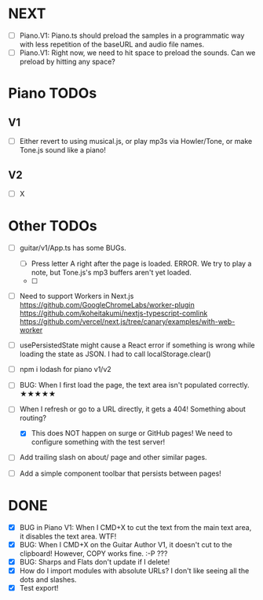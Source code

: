 <!--
- [ ] This is a todo item.
[//]: # (This is a comment. Ugly!)
-->

# NEXT

-   [ ] Piano.V1: Piano.ts should preload the samples in a programmatic way with less repetition of the baseURL and audio file names.
-   [ ] Piano.V1: Right now, we need to hit space to preload the sounds. Can we preload by hitting any space?

# Piano TODOs

## V1

-   [ ] Either revert to using musical.js, or play mp3s via Howler/Tone, or make Tone.js sound like a piano!

## V2

-   [ ] X

# Other TODOs

-   [ ] guitar/v1/App.ts has some BUGs.

    -   [ ] Press letter A right after the page is loaded. ERROR. We try to play a note, but Tone.js's mp3 buffers aren't yet loaded.
    -   [ ]

-   [ ] Need to support Workers in Next.js
        https://github.com/GoogleChromeLabs/worker-plugin
        https://github.com/koheitakumi/nextjs-typescript-comlink
        https://github.com/vercel/next.js/tree/canary/examples/with-web-worker
-   [ ] usePersistedState might cause a React error if something is wrong while loading the state as JSON. I had to call localStorage.clear()
-   [ ] npm i lodash for piano v1/v2
-   [ ] BUG: When I first load the page, the text area isn't populated correctly. ★★★★★
-   [ ] When I refresh or go to a URL directly, it gets a 404! Something about routing?
    -   [x] This does NOT happen on surge or GitHub pages! We need to configure something with the test server!
-   [ ] Add trailing slash on about/ page and other similar pages.
-   [ ] Add a simple component toolbar that persists between pages!

# DONE

-   [x] BUG in Piano V1: When I CMD+X to cut the text from the main text area, it disables the text area. WTF!
-   [x] BUG: When I CMD+X on the Guitar Author V1, it doesn't cut to the clipboard! However, COPY works fine. :-P ???
-   [x] BUG: Sharps and Flats don't update if I delete!
-   [x] How do I import modules with absolute URLs? I don't like seeing all the dots and slashes.
-   [x] Test export!
